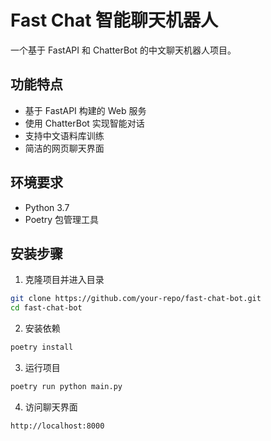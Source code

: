 # Fast Chat 智能聊天机器人

一个基于 FastAPI 和 ChatterBot 的中文聊天机器人项目。

## 功能特点

- 基于 FastAPI 构建的 Web 服务
- 使用 ChatterBot 实现智能对话
- 支持中文语料库训练
- 简洁的网页聊天界面


## 环境要求

- Python 3.7
- Poetry 包管理工具

## 安装步骤

1. 克隆项目并进入目录
```bash
git clone https://github.com/your-repo/fast-chat-bot.git
cd fast-chat-bot
```

2. 安装依赖
```bash
poetry install
```

3. 运行项目
```bash
poetry run python main.py
```

4. 访问聊天界面
```bash
http://localhost:8000
```
